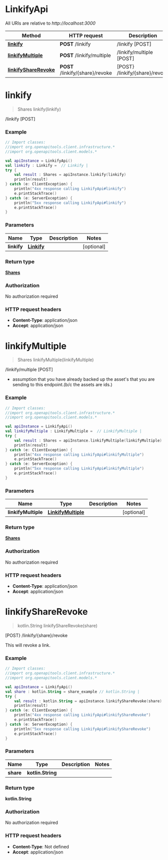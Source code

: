 # LinkifyApi

All URIs are relative to *http://localhost:3000*

Method | HTTP request | Description
------------- | ------------- | -------------
[**linkify**](LinkifyApi.md#linkify) | **POST** /linkify | /linkify [POST]
[**linkifyMultiple**](LinkifyApi.md#linkifyMultiple) | **POST** /linkify/multiple | /linkify/multiple [POST]
[**linkifyShareRevoke**](LinkifyApi.md#linkifyShareRevoke) | **POST** /linkify/{share}/revoke | [POST} /linkify/{share}/revoke


<a name="linkify"></a>
# **linkify**
> Shares linkify(linkify)

/linkify [POST]

### Example
```kotlin
// Import classes:
//import org.openapitools.client.infrastructure.*
//import org.openapitools.client.models.*

val apiInstance = LinkifyApi()
val linkify : Linkify =  // Linkify | 
try {
    val result : Shares = apiInstance.linkify(linkify)
    println(result)
} catch (e: ClientException) {
    println("4xx response calling LinkifyApi#linkify")
    e.printStackTrace()
} catch (e: ServerException) {
    println("5xx response calling LinkifyApi#linkify")
    e.printStackTrace()
}
```

### Parameters

Name | Type | Description  | Notes
------------- | ------------- | ------------- | -------------
 **linkify** | [**Linkify**](Linkify.md)|  | [optional]

### Return type

[**Shares**](Shares.md)

### Authorization

No authorization required

### HTTP request headers

 - **Content-Type**: application/json
 - **Accept**: application/json

<a name="linkifyMultiple"></a>
# **linkifyMultiple**
> Shares linkifyMultiple(linkifyMultiple)

/linkify/multiple [POST]

- assumption that you have already backed up the asset&#39;s that you are sending to this endpoint.(b/c the assets are ids.)

### Example
```kotlin
// Import classes:
//import org.openapitools.client.infrastructure.*
//import org.openapitools.client.models.*

val apiInstance = LinkifyApi()
val linkifyMultiple : LinkifyMultiple =  // LinkifyMultiple | 
try {
    val result : Shares = apiInstance.linkifyMultiple(linkifyMultiple)
    println(result)
} catch (e: ClientException) {
    println("4xx response calling LinkifyApi#linkifyMultiple")
    e.printStackTrace()
} catch (e: ServerException) {
    println("5xx response calling LinkifyApi#linkifyMultiple")
    e.printStackTrace()
}
```

### Parameters

Name | Type | Description  | Notes
------------- | ------------- | ------------- | -------------
 **linkifyMultiple** | [**LinkifyMultiple**](LinkifyMultiple.md)|  | [optional]

### Return type

[**Shares**](Shares.md)

### Authorization

No authorization required

### HTTP request headers

 - **Content-Type**: application/json
 - **Accept**: application/json

<a name="linkifyShareRevoke"></a>
# **linkifyShareRevoke**
> kotlin.String linkifyShareRevoke(share)

[POST} /linkify/{share}/revoke

This will revoke a link.

### Example
```kotlin
// Import classes:
//import org.openapitools.client.infrastructure.*
//import org.openapitools.client.models.*

val apiInstance = LinkifyApi()
val share : kotlin.String = share_example // kotlin.String | 
try {
    val result : kotlin.String = apiInstance.linkifyShareRevoke(share)
    println(result)
} catch (e: ClientException) {
    println("4xx response calling LinkifyApi#linkifyShareRevoke")
    e.printStackTrace()
} catch (e: ServerException) {
    println("5xx response calling LinkifyApi#linkifyShareRevoke")
    e.printStackTrace()
}
```

### Parameters

Name | Type | Description  | Notes
------------- | ------------- | ------------- | -------------
 **share** | **kotlin.String**|  |

### Return type

**kotlin.String**

### Authorization

No authorization required

### HTTP request headers

 - **Content-Type**: Not defined
 - **Accept**: application/json

